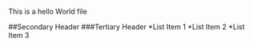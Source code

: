 
This is a hello World file

##Secondary Header
###Tertiary Header
*List Item 1
*List Item 2
*List Item 3







